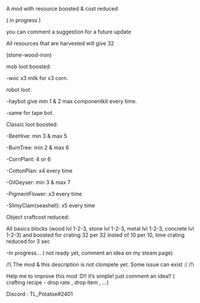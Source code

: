 A mod with resource boosted & cost reduced

( in progress )

you can comment a suggestion for a future update


All resources that are harvested will give 32

(stone-wood-iron)


mob loot boosted:

-woc x3 milk for x3 corn.


robot loot:

-haybot give min 1 & 2 max componentkit every   time.

-same for tape bot.



Classic loot boosted:

-BeeHive: min 3 & max 5

-BurnTree: min 2 & max 6

-CornPlant: 4 or 6

-CottonPlan: x4 every time

-OilGeyser: min 3 & max 7

-PigmentFlower: x3 every time

-SlimyClam(seashell): x5 every time


Object craftcost reduced:

All basics blocks (wood lvl 1-2-3, stone lvl 1-2-3, metal lvl 1-2-3, concrete lvl 1-2-3) and boosted for crating 32 per 32 insted of 10 per 10, time crating reduced for 3 sec

-In progress... ( not ready yet, comment an idea on my steam page)


/!\ The mod & this description is not clompete yet. Some issue can exist :/ /!\\

Help me to improve this mod :D!!
it’s simple! just comment an idea!! ( crafting recipe - drop rate , drop item , ...)

Discord : TL_Potatoe#2401
